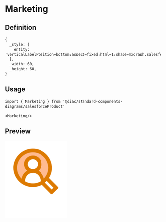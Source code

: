 # Marketing

## Definition

```
{
  _style: { 
    entity: 'verticalLabelPosition=bottom;aspect=fixed;html=1;shape=mxgraph.salesforce.marketing;',
  },
  _width: 60,
  _height: 60,
}
```

## Usage

```
import { Marketing } from '@diac/standard-components-diagrams/salesforceProduct'

<Marketing/>
```

## Preview

<img src="./marketing.png" width="200"/>

